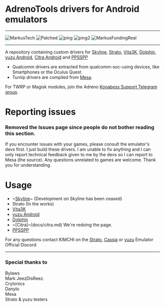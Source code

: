 # AdrenoTools drivers for Android emulators

---

![MarkusTech](https://img.shields.io/badge/MarkusTech-Corp-critical) ![Patched](https://img.shields.io/badge/patched-for%20Skyline-blueviolet) ![ping](https://img.shields.io/badge/Ping%20Nozwock-for%20support-informational) ![ping2](https://img.shields.io/badge/also-havocr-green) 
![MarkusFundingReal](https://img.shields.io/badge/funding-markus%20tech-9cf)

---

A repository containing custom drivers for <a href="https://github.com/skyline-emu/skyline">Skyline</a>, <a href="https://github.com/strato-emu/strato">Strato</a>, <a href="https://github.com/Vita3K/Vita3K-Android">Vita3K</a>, <a href="https://github.com/dolphin-emu/dolphin">Dolphin</a>, <a href="https://github.com/yuzu-emu/yuzu">yuzu Android</a>, <a href="https://github.com/citra-emu/citra">Citra Android</a> and <a href="https://github.com/hrydgard/ppsspp">PPSSPP</a>

- Qualcomm drivers are extracted from qualcomm-soc-using devices, like Smartphones or the Oculus Quest.
- Turnip drivers are compiled from <a href="https://docs.mesa3d.org/index.html">Mesa</a>.

For TWRP or Magisk modules, join the Adreno <a href="https://t.me/adreno_konabess">Konabess Support Telegram group</a>.

# Reporting issues

### Removed the Issues page since people do not bother reading this section.
If you encounter issues with your games, please consult the emulator's devs first. I just build these drivers. I am unable to fix anything and I can only report technical feedback given to me by the devs so I can report to Mesa (the source).
Any questions unrelated to games are welcome.
Thank you for understanding.

# Usage

- ~[Skyline](docs/skyline.md)~ (Development on Skyline has been ceased)
- Strato (In the works)
- [Vita3K](docs/vita3k.md)
- [yuzu Android](docs/yuzu_android.md)
- [Dolphin](docs/dolphin.md)
- ~[Citra]~(docs/citra.md) We're redoing the page.
- [PPSSPP](docs/ppsspp.md)

For any questions contact KIMCHI on the <a href="https://discord.gg/YhpdhVBmXX">Strato</a>, <a href="https://discord.gg/XnbXNQM">Cassia</a> or <a href="https://discord.gg/u77vRWY">yuzu</a> Emulator Official Discord

---

### Special thanks to
Bylaws  
Mark
JeezDisReez.   
Crytonics  
Danylo  
Mesa  
Strato & yuzu testers
